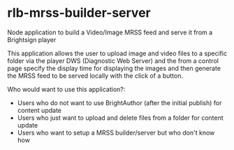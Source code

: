 # rlb-mrss-builder-server
Node application to build a Video/Image MRSS feed and serve it from a Brightsign player

This application allows the user to upload image and video files to a specific folder via the player DWS (Diagnostic Web Server) and the from a control page specify the display time for displaying the images and then generate the MRSS feed to be served locally with the click of a button.  

Who would want to use this application?:

- Users who do not want to use BrightAuthor (after the initial publish) for content update
- Users who just want to upload and delete files from a folder for content update
- Users who want to setup a MRSS builder/server but who don't know how

